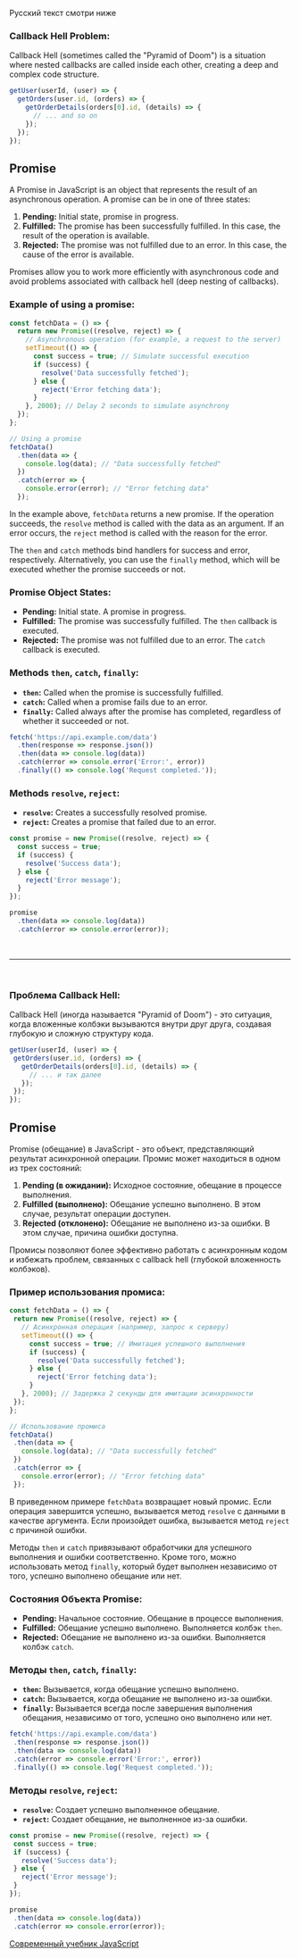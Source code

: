 Русский текст смотри ниже

### Callback Hell Problem:

Callback Hell (sometimes called the "Pyramid of Doom") is a situation where nested callbacks are called inside each other, creating a deep and complex code structure.

```javascript
getUser(userId, (user) => {
  getOrders(user.id, (orders) => {
    getOrderDetails(orders[0].id, (details) => {
      // ... and so on
    });
  });
});
```
## Promise

A Promise in JavaScript is an object that represents the result of an asynchronous operation. A promise can be in one of three states:

1. **Pending:** Initial state, promise in progress.
2. **Fulfilled:** The promise has been successfully fulfilled. In this case, the result of the operation is available.
3. **Rejected:** The promise was not fulfilled due to an error. In this case, the cause of the error is available.

Promises allow you to work more efficiently with asynchronous code and avoid problems associated with callback hell (deep nesting of callbacks).

### Example of using a promise:

```javascript
const fetchData = () => {
  return new Promise((resolve, reject) => {
    // Asynchronous operation (for example, a request to the server)
    setTimeout(() => {
      const success = true; // Simulate successful execution
      if (success) {
        resolve('Data successfully fetched');
      } else {
        reject('Error fetching data');
      }
    }, 2000); // Delay 2 seconds to simulate asynchrony
  });
};

// Using a promise
fetchData()
  .then(data => {
    console.log(data); // "Data successfully fetched"
  })
  .catch(error => {
    console.error(error); // "Error fetching data"
  });
```

In the example above, `fetchData` returns a new promise. If the operation succeeds, the `resolve` method is called with the data as an argument. If an error occurs, the `reject` method is called with the reason for the error.

The `then` and `catch` methods bind handlers for success and error, respectively. Alternatively, you can use the `finally` method, which will be executed whether the promise succeeds or not.

### Promise Object States:

- **Pending:** Initial state. A promise in progress.
- **Fulfilled:** The promise was successfully fulfilled. The `then` callback is executed.
- **Rejected:** The promise was not fulfilled due to an error. The `catch` callback is executed.

### Methods `then`, `catch`, `finally`:

- **`then`:** Called when the promise is successfully fulfilled.
- **`catch`:** Called when a promise fails due to an error.
- **`finally`:** Called always after the promise has completed, regardless of whether it succeeded or not.

```javascript
fetch('https://api.example.com/data')
  .then(response => response.json())
  .then(data => console.log(data))
  .catch(error => console.error('Error:', error))
  .finally(() => console.log('Request completed.'));
```

### Methods `resolve`, `reject`:

- **`resolve`:** Creates a successfully resolved promise.
- **`reject`:** Creates a promise that failed due to an error.

```javascript
const promise = new Promise((resolve, reject) => {
  const success = true;
  if (success) {
    resolve('Success data');
  } else {
    reject('Error message');
  }
});

promise
  .then(data => console.log(data))
  .catch(error => console.error(error));
```

<br/><hr/><br/>

### Проблема Callback Hell:

Callback Hell (иногда называется "Pyramid of Doom") - это ситуация, когда вложенные колбэки вызываются внутри друг друга, создавая глубокую и сложную структуру кода.

```javascript
getUser(userId, (user) => {
 getOrders(user.id, (orders) => {
   getOrderDetails(orders[0].id, (details) => {
     // ... и так далее
   });
 });
});
```
## Promise

Promise (обещание) в JavaScript - это объект, представляющий результат асинхронной операции. Промис может находиться в одном из трех состояний:

1. **Pending (в ожидании):** Исходное состояние, обещание в процессе выполнения.
2. **Fulfilled (выполнено):** Обещание успешно выполнено. В этом случае, результат операции доступен.
3. **Rejected (отклонено):** Обещание не выполнено из-за ошибки. В этом случае, причина ошибки доступна.

Промисы позволяют более эффективно работать с асинхронным кодом и избежать проблем, связанных с callback hell (глубокой вложенность колбэков).

### Пример использования промиса:

```javascript
const fetchData = () => {
 return new Promise((resolve, reject) => {
   // Асинхронная операция (например, запрос к серверу)
   setTimeout(() => {
     const success = true; // Имитация успешного выполнения
     if (success) {
       resolve('Data successfully fetched');
     } else {
       reject('Error fetching data');
     }
   }, 2000); // Задержка 2 секунды для имитации асинхронности
 });
};

// Использование промиса
fetchData()
 .then(data => {
   console.log(data); // "Data successfully fetched"
 })
 .catch(error => {
   console.error(error); // "Error fetching data"
 });
```

В приведенном примере `fetchData` возвращает новый промис. Если операция завершится успешно, вызывается метод `resolve` с данными в качестве аргумента. Если произойдет ошибка, вызывается метод `reject` с причиной ошибки.

Методы `then` и `catch` привязывают обработчики для успешного выполнения и ошибки соответственно. Кроме того, можно использовать метод `finally`, который будет выполнен независимо от того, успешно выполнено обещание или нет.

### Состояния Объекта Promise:

- **Pending:** Начальное состояние. Обещание в процессе выполнения.
- **Fulfilled:** Обещание успешно выполнено. Выполняется колбэк `then`.
- **Rejected:** Обещание не выполнено из-за ошибки. Выполняется колбэк `catch`.

### Методы `then`, `catch`, `finally`:

- **`then`:** Вызывается, когда обещание успешно выполнено.
- **`catch`:** Вызывается, когда обещание не выполнено из-за ошибки.
- **`finally`:** Вызывается всегда после завершения выполнения обещания, независимо от того, успешно оно выполнено или нет.

```javascript
fetch('https://api.example.com/data')
 .then(response => response.json())
 .then(data => console.log(data))
 .catch(error => console.error('Error:', error))
 .finally(() => console.log('Request completed.'));
```

### Методы `resolve`, `reject`:

- **`resolve`:** Создает успешно выполненное обещание.
- **`reject`:** Создает обещание, не выполненное из-за ошибки.

```javascript
const promise = new Promise((resolve, reject) => {
 const success = true;
 if (success) {
   resolve('Success data');
 } else {
   reject('Error message');
 }
});

promise
 .then(data => console.log(data))
 .catch(error => console.error(error));
```



<a href="https://learn.javascript.ru/" target="_blank">Современный учебник JavaScript</a>

